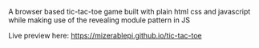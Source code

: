 A browser based tic-tac-toe game built with plain html css and javascript while making use of the revealing module pattern in JS

Live preview here: https://mizerablepi.github.io/tic-tac-toe